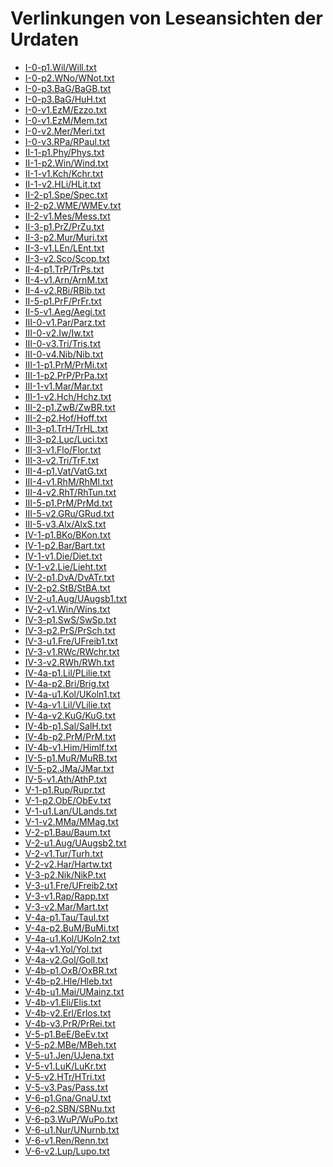 # Verlinkungen von Leseansichten der Urdaten

- <a href="https://dienst.badw.de/varia?encoding=cp437&template=varia_pre.tpl&url=https%3A%2F%2Fdaten.badw.de%2Fmhd-korpus%2F-%2Fraw%2Farbeitsfassung%2FP%2FI-0-p1.Wil%2FWill.txt" target="_blank" rel="noopener noreferrer">I-0-p1.Wil/Will.txt</a>
- <a href="https://dienst.badw.de/varia?encoding=cp437&template=varia_pre.tpl&url=https%3A%2F%2Fdaten.badw.de%2Fmhd-korpus%2F-%2Fraw%2Farbeitsfassung%2FP%2FI-0-p2.WNo%2FWNot.txt" target="_blank" rel="noopener noreferrer">I-0-p2.WNo/WNot.txt</a>
- <a href="https://dienst.badw.de/varia?encoding=cp437&template=varia_pre.tpl&url=https%3A%2F%2Fdaten.badw.de%2Fmhd-korpus%2F-%2Fraw%2Farbeitsfassung%2FP%2FI-0-p3.BaG%2FBaGB.txt" target="_blank" rel="noopener noreferrer">I-0-p3.BaG/BaGB.txt</a>
- <a href="https://dienst.badw.de/varia?encoding=cp437&template=varia_pre.tpl&url=https%3A%2F%2Fdaten.badw.de%2Fmhd-korpus%2F-%2Fraw%2Farbeitsfassung%2FP%2FI-0-p3.BaG%2FHuH.txt" target="_blank" rel="noopener noreferrer">I-0-p3.BaG/HuH.txt</a>
- <a href="https://dienst.badw.de/varia?encoding=cp437&template=varia_pre.tpl&url=https%3A%2F%2Fdaten.badw.de%2Fmhd-korpus%2F-%2Fraw%2Farbeitsfassung%2FP%2FI-0-v1.EzM%2FEzzo.txt" target="_blank" rel="noopener noreferrer">I-0-v1.EzM/Ezzo.txt</a>
- <a href="https://dienst.badw.de/varia?encoding=cp437&template=varia_pre.tpl&url=https%3A%2F%2Fdaten.badw.de%2Fmhd-korpus%2F-%2Fraw%2Farbeitsfassung%2FP%2FI-0-v1.EzM%2FMem.txt" target="_blank" rel="noopener noreferrer">I-0-v1.EzM/Mem.txt</a>
- <a href="https://dienst.badw.de/varia?encoding=cp437&template=varia_pre.tpl&url=https%3A%2F%2Fdaten.badw.de%2Fmhd-korpus%2F-%2Fraw%2Farbeitsfassung%2FP%2FI-0-v2.Mer%2FMeri.txt" target="_blank" rel="noopener noreferrer">I-0-v2.Mer/Meri.txt</a>
- <a href="https://dienst.badw.de/varia?encoding=cp437&template=varia_pre.tpl&url=https%3A%2F%2Fdaten.badw.de%2Fmhd-korpus%2F-%2Fraw%2Farbeitsfassung%2FP%2FI-0-v3.RPa%2FRPaul.txt" target="_blank" rel="noopener noreferrer">I-0-v3.RPa/RPaul.txt</a>
- <a href="https://dienst.badw.de/varia?encoding=cp437&template=varia_pre.tpl&url=https%3A%2F%2Fdaten.badw.de%2Fmhd-korpus%2F-%2Fraw%2Farbeitsfassung%2FP%2FII-1-p1.Phy%2FPhys.txt" target="_blank" rel="noopener noreferrer">II-1-p1.Phy/Phys.txt</a>
- <a href="https://dienst.badw.de/varia?encoding=cp437&template=varia_pre.tpl&url=https%3A%2F%2Fdaten.badw.de%2Fmhd-korpus%2F-%2Fraw%2Farbeitsfassung%2FP%2FII-1-p2.Win%2FWind.txt" target="_blank" rel="noopener noreferrer">II-1-p2.Win/Wind.txt</a>
- <a href="https://dienst.badw.de/varia?encoding=cp437&template=varia_pre.tpl&url=https%3A%2F%2Fdaten.badw.de%2Fmhd-korpus%2F-%2Fraw%2Farbeitsfassung%2FP%2FII-1-v1.Kch%2FKchr.txt" target="_blank" rel="noopener noreferrer">II-1-v1.Kch/Kchr.txt</a>
- <a href="https://dienst.badw.de/varia?encoding=cp437&template=varia_pre.tpl&url=https%3A%2F%2Fdaten.badw.de%2Fmhd-korpus%2F-%2Fraw%2Farbeitsfassung%2FP%2FII-1-v2.HLi%2FHLit.txt" target="_blank" rel="noopener noreferrer">II-1-v2.HLi/HLit.txt</a>
- <a href="https://dienst.badw.de/varia?encoding=cp437&template=varia_pre.tpl&url=https%3A%2F%2Fdaten.badw.de%2Fmhd-korpus%2F-%2Fraw%2Farbeitsfassung%2FP%2FII-2-p1.Spe%2FSpec.txt" target="_blank" rel="noopener noreferrer">II-2-p1.Spe/Spec.txt</a>
- <a href="https://dienst.badw.de/varia?encoding=cp437&template=varia_pre.tpl&url=https%3A%2F%2Fdaten.badw.de%2Fmhd-korpus%2F-%2Fraw%2Farbeitsfassung%2FP%2FII-2-p2.WME%2FWMEv.txt" target="_blank" rel="noopener noreferrer">II-2-p2.WME/WMEv.txt</a>
- <a href="https://dienst.badw.de/varia?encoding=cp437&template=varia_pre.tpl&url=https%3A%2F%2Fdaten.badw.de%2Fmhd-korpus%2F-%2Fraw%2Farbeitsfassung%2FP%2FII-2-v1.Mes%2FMess.txt" target="_blank" rel="noopener noreferrer">II-2-v1.Mes/Mess.txt</a>
- <a href="https://dienst.badw.de/varia?encoding=cp437&template=varia_pre.tpl&url=https%3A%2F%2Fdaten.badw.de%2Fmhd-korpus%2F-%2Fraw%2Farbeitsfassung%2FP%2FII-3-p1.PrZ%2FPrZu.txt" target="_blank" rel="noopener noreferrer">II-3-p1.PrZ/PrZu.txt</a>
- <a href="https://dienst.badw.de/varia?encoding=cp437&template=varia_pre.tpl&url=https%3A%2F%2Fdaten.badw.de%2Fmhd-korpus%2F-%2Fraw%2Farbeitsfassung%2FP%2FII-3-p2.Mur%2FMuri.txt" target="_blank" rel="noopener noreferrer">II-3-p2.Mur/Muri.txt</a>
- <a href="https://dienst.badw.de/varia?encoding=cp437&template=varia_pre.tpl&url=https%3A%2F%2Fdaten.badw.de%2Fmhd-korpus%2F-%2Fraw%2Farbeitsfassung%2FP%2FII-3-v1.LEn%2FLEnt.txt" target="_blank" rel="noopener noreferrer">II-3-v1.LEn/LEnt.txt</a>
- <a href="https://dienst.badw.de/varia?encoding=cp437&template=varia_pre.tpl&url=https%3A%2F%2Fdaten.badw.de%2Fmhd-korpus%2F-%2Fraw%2Farbeitsfassung%2FP%2FII-3-v2.Sco%2FScop.txt" target="_blank" rel="noopener noreferrer">II-3-v2.Sco/Scop.txt</a>
- <a href="https://dienst.badw.de/varia?encoding=cp437&template=varia_pre.tpl&url=https%3A%2F%2Fdaten.badw.de%2Fmhd-korpus%2F-%2Fraw%2Farbeitsfassung%2FP%2FII-4-p1.TrP%2FTrPs.txt" target="_blank" rel="noopener noreferrer">II-4-p1.TrP/TrPs.txt</a>
- <a href="https://dienst.badw.de/varia?encoding=cp437&template=varia_pre.tpl&url=https%3A%2F%2Fdaten.badw.de%2Fmhd-korpus%2F-%2Fraw%2Farbeitsfassung%2FP%2FII-4-v1.Arn%2FArnM.txt" target="_blank" rel="noopener noreferrer">II-4-v1.Arn/ArnM.txt</a>
- <a href="https://dienst.badw.de/varia?encoding=cp437&template=varia_pre.tpl&url=https%3A%2F%2Fdaten.badw.de%2Fmhd-korpus%2F-%2Fraw%2Farbeitsfassung%2FP%2FII-4-v2.RBi%2FRBib.txt" target="_blank" rel="noopener noreferrer">II-4-v2.RBi/RBib.txt</a>
- <a href="https://dienst.badw.de/varia?encoding=cp437&template=varia_pre.tpl&url=https%3A%2F%2Fdaten.badw.de%2Fmhd-korpus%2F-%2Fraw%2Farbeitsfassung%2FP%2FII-5-p1.PrF%2FPrFr.txt" target="_blank" rel="noopener noreferrer">II-5-p1.PrF/PrFr.txt</a>
- <a href="https://dienst.badw.de/varia?encoding=cp437&template=varia_pre.tpl&url=https%3A%2F%2Fdaten.badw.de%2Fmhd-korpus%2F-%2Fraw%2Farbeitsfassung%2FP%2FII-5-v1.Aeg%2FAegi.txt" target="_blank" rel="noopener noreferrer">II-5-v1.Aeg/Aegi.txt</a>
- <a href="https://dienst.badw.de/varia?encoding=cp437&template=varia_pre.tpl&url=https%3A%2F%2Fdaten.badw.de%2Fmhd-korpus%2F-%2Fraw%2Farbeitsfassung%2FP%2FIII-0-v1.Par%2FParz.txt" target="_blank" rel="noopener noreferrer">III-0-v1.Par/Parz.txt</a>
- <a href="https://dienst.badw.de/varia?encoding=cp437&template=varia_pre.tpl&url=https%3A%2F%2Fdaten.badw.de%2Fmhd-korpus%2F-%2Fraw%2Farbeitsfassung%2FP%2FIII-0-v2.Iw%2FIw.txt" target="_blank" rel="noopener noreferrer">III-0-v2.Iw/Iw.txt</a>
- <a href="https://dienst.badw.de/varia?encoding=cp437&template=varia_pre.tpl&url=https%3A%2F%2Fdaten.badw.de%2Fmhd-korpus%2F-%2Fraw%2Farbeitsfassung%2FP%2FIII-0-v3.Tri%2FTris.txt" target="_blank" rel="noopener noreferrer">III-0-v3.Tri/Tris.txt</a>
- <a href="https://dienst.badw.de/varia?encoding=cp437&template=varia_pre.tpl&url=https%3A%2F%2Fdaten.badw.de%2Fmhd-korpus%2F-%2Fraw%2Farbeitsfassung%2FP%2FIII-0-v4.Nib%2FNib.txt" target="_blank" rel="noopener noreferrer">III-0-v4.Nib/Nib.txt</a>
- <a href="https://dienst.badw.de/varia?encoding=cp437&template=varia_pre.tpl&url=https%3A%2F%2Fdaten.badw.de%2Fmhd-korpus%2F-%2Fraw%2Farbeitsfassung%2FP%2FIII-1-p1.PrM%2FPrMi.txt" target="_blank" rel="noopener noreferrer">III-1-p1.PrM/PrMi.txt</a>
- <a href="https://dienst.badw.de/varia?encoding=cp437&template=varia_pre.tpl&url=https%3A%2F%2Fdaten.badw.de%2Fmhd-korpus%2F-%2Fraw%2Farbeitsfassung%2FP%2FIII-1-p2.PrP%2FPrPa.txt" target="_blank" rel="noopener noreferrer">III-1-p2.PrP/PrPa.txt</a>
- <a href="https://dienst.badw.de/varia?encoding=cp437&template=varia_pre.tpl&url=https%3A%2F%2Fdaten.badw.de%2Fmhd-korpus%2F-%2Fraw%2Farbeitsfassung%2FP%2FIII-1-v1.Mar%2FMar.txt" target="_blank" rel="noopener noreferrer">III-1-v1.Mar/Mar.txt</a>
- <a href="https://dienst.badw.de/varia?encoding=cp437&template=varia_pre.tpl&url=https%3A%2F%2Fdaten.badw.de%2Fmhd-korpus%2F-%2Fraw%2Farbeitsfassung%2FP%2FIII-1-v2.Hch%2FHchz.txt" target="_blank" rel="noopener noreferrer">III-1-v2.Hch/Hchz.txt</a>
- <a href="https://dienst.badw.de/varia?encoding=cp437&template=varia_pre.tpl&url=https%3A%2F%2Fdaten.badw.de%2Fmhd-korpus%2F-%2Fraw%2Farbeitsfassung%2FP%2FIII-2-p1.ZwB%2FZwBR.txt" target="_blank" rel="noopener noreferrer">III-2-p1.ZwB/ZwBR.txt</a>
- <a href="https://dienst.badw.de/varia?encoding=cp437&template=varia_pre.tpl&url=https%3A%2F%2Fdaten.badw.de%2Fmhd-korpus%2F-%2Fraw%2Farbeitsfassung%2FP%2FIII-2-p2.Hof%2FHoff.txt" target="_blank" rel="noopener noreferrer">III-2-p2.Hof/Hoff.txt</a>
- <a href="https://dienst.badw.de/varia?encoding=cp437&template=varia_pre.tpl&url=https%3A%2F%2Fdaten.badw.de%2Fmhd-korpus%2F-%2Fraw%2Farbeitsfassung%2FP%2FIII-3-p1.TrH%2FTrHL.txt" target="_blank" rel="noopener noreferrer">III-3-p1.TrH/TrHL.txt</a>
- <a href="https://dienst.badw.de/varia?encoding=cp437&template=varia_pre.tpl&url=https%3A%2F%2Fdaten.badw.de%2Fmhd-korpus%2F-%2Fraw%2Farbeitsfassung%2FP%2FIII-3-p2.Luc%2FLuci.txt" target="_blank" rel="noopener noreferrer">III-3-p2.Luc/Luci.txt</a>
- <a href="https://dienst.badw.de/varia?encoding=cp437&template=varia_pre.tpl&url=https%3A%2F%2Fdaten.badw.de%2Fmhd-korpus%2F-%2Fraw%2Farbeitsfassung%2FP%2FIII-3-v1.Flo%2FFlor.txt" target="_blank" rel="noopener noreferrer">III-3-v1.Flo/Flor.txt</a>
- <a href="https://dienst.badw.de/varia?encoding=cp437&template=varia_pre.tpl&url=https%3A%2F%2Fdaten.badw.de%2Fmhd-korpus%2F-%2Fraw%2Farbeitsfassung%2FP%2FIII-3-v2.Tri%2FTrF.txt" target="_blank" rel="noopener noreferrer">III-3-v2.Tri/TrF.txt</a>
- <a href="https://dienst.badw.de/varia?encoding=cp437&template=varia_pre.tpl&url=https%3A%2F%2Fdaten.badw.de%2Fmhd-korpus%2F-%2Fraw%2Farbeitsfassung%2FP%2FIII-4-p1.Vat%2FVatG.txt" target="_blank" rel="noopener noreferrer">III-4-p1.Vat/VatG.txt</a>
- <a href="https://dienst.badw.de/varia?encoding=cp437&template=varia_pre.tpl&url=https%3A%2F%2Fdaten.badw.de%2Fmhd-korpus%2F-%2Fraw%2Farbeitsfassung%2FP%2FIII-4-v1.RhM%2FRhMl.txt" target="_blank" rel="noopener noreferrer">III-4-v1.RhM/RhMl.txt</a>
- <a href="https://dienst.badw.de/varia?encoding=cp437&template=varia_pre.tpl&url=https%3A%2F%2Fdaten.badw.de%2Fmhd-korpus%2F-%2Fraw%2Farbeitsfassung%2FP%2FIII-4-v2.RhT%2FRhTun.txt" target="_blank" rel="noopener noreferrer">III-4-v2.RhT/RhTun.txt</a>
- <a href="https://dienst.badw.de/varia?encoding=cp437&template=varia_pre.tpl&url=https%3A%2F%2Fdaten.badw.de%2Fmhd-korpus%2F-%2Fraw%2Farbeitsfassung%2FP%2FIII-5-p1.PrM%2FPrMd.txt" target="_blank" rel="noopener noreferrer">III-5-p1.PrM/PrMd.txt</a>
- <a href="https://dienst.badw.de/varia?encoding=cp437&template=varia_pre.tpl&url=https%3A%2F%2Fdaten.badw.de%2Fmhd-korpus%2F-%2Fraw%2Farbeitsfassung%2FP%2FIII-5-v2.GRu%2FGRud.txt" target="_blank" rel="noopener noreferrer">III-5-v2.GRu/GRud.txt</a>
- <a href="https://dienst.badw.de/varia?encoding=cp437&template=varia_pre.tpl&url=https%3A%2F%2Fdaten.badw.de%2Fmhd-korpus%2F-%2Fraw%2Farbeitsfassung%2FP%2FIII-5-v3.Alx%2FAlxS.txt" target="_blank" rel="noopener noreferrer">III-5-v3.Alx/AlxS.txt</a>
- <a href="https://dienst.badw.de/varia?encoding=cp437&template=varia_pre.tpl&url=https%3A%2F%2Fdaten.badw.de%2Fmhd-korpus%2F-%2Fraw%2Farbeitsfassung%2FP%2FIV-1-p1.BKo%2FBKon.txt" target="_blank" rel="noopener noreferrer">IV-1-p1.BKo/BKon.txt</a>
- <a href="https://dienst.badw.de/varia?encoding=cp437&template=varia_pre.tpl&url=https%3A%2F%2Fdaten.badw.de%2Fmhd-korpus%2F-%2Fraw%2Farbeitsfassung%2FP%2FIV-1-p2.Bar%2FBart.txt" target="_blank" rel="noopener noreferrer">IV-1-p2.Bar/Bart.txt</a>
- <a href="https://dienst.badw.de/varia?encoding=cp437&template=varia_pre.tpl&url=https%3A%2F%2Fdaten.badw.de%2Fmhd-korpus%2F-%2Fraw%2Farbeitsfassung%2FP%2FIV-1-v1.Die%2FDiet.txt" target="_blank" rel="noopener noreferrer">IV-1-v1.Die/Diet.txt</a>
- <a href="https://dienst.badw.de/varia?encoding=cp437&template=varia_pre.tpl&url=https%3A%2F%2Fdaten.badw.de%2Fmhd-korpus%2F-%2Fraw%2Farbeitsfassung%2FP%2FIV-1-v2.Lie%2FLieht.txt" target="_blank" rel="noopener noreferrer">IV-1-v2.Lie/Lieht.txt</a>
- <a href="https://dienst.badw.de/varia?encoding=cp437&template=varia_pre.tpl&url=https%3A%2F%2Fdaten.badw.de%2Fmhd-korpus%2F-%2Fraw%2Farbeitsfassung%2FP%2FIV-2-p1.DvA%2FDvATr.txt" target="_blank" rel="noopener noreferrer">IV-2-p1.DvA/DvATr.txt</a>
- <a href="https://dienst.badw.de/varia?encoding=cp437&template=varia_pre.tpl&url=https%3A%2F%2Fdaten.badw.de%2Fmhd-korpus%2F-%2Fraw%2Farbeitsfassung%2FP%2FIV-2-p2.StB%2FStBA.txt" target="_blank" rel="noopener noreferrer">IV-2-p2.StB/StBA.txt</a>
- <a href="https://dienst.badw.de/varia?encoding=cp437&template=varia_pre.tpl&url=https%3A%2F%2Fdaten.badw.de%2Fmhd-korpus%2F-%2Fraw%2Farbeitsfassung%2FP%2FIV-2-u1.Aug%2FUAugsb1.txt" target="_blank" rel="noopener noreferrer">IV-2-u1.Aug/UAugsb1.txt</a>
- <a href="https://dienst.badw.de/varia?encoding=cp437&template=varia_pre.tpl&url=https%3A%2F%2Fdaten.badw.de%2Fmhd-korpus%2F-%2Fraw%2Farbeitsfassung%2FP%2FIV-2-v1.Win%2FWins.txt" target="_blank" rel="noopener noreferrer">IV-2-v1.Win/Wins.txt</a>
- <a href="https://dienst.badw.de/varia?encoding=cp437&template=varia_pre.tpl&url=https%3A%2F%2Fdaten.badw.de%2Fmhd-korpus%2F-%2Fraw%2Farbeitsfassung%2FP%2FIV-3-p1.SwS%2FSwSp.txt" target="_blank" rel="noopener noreferrer">IV-3-p1.SwS/SwSp.txt</a>
- <a href="https://dienst.badw.de/varia?encoding=cp437&template=varia_pre.tpl&url=https%3A%2F%2Fdaten.badw.de%2Fmhd-korpus%2F-%2Fraw%2Farbeitsfassung%2FP%2FIV-3-p2.PrS%2FPrSch.txt" target="_blank" rel="noopener noreferrer">IV-3-p2.PrS/PrSch.txt</a>
- <a href="https://dienst.badw.de/varia?encoding=cp437&template=varia_pre.tpl&url=https%3A%2F%2Fdaten.badw.de%2Fmhd-korpus%2F-%2Fraw%2Farbeitsfassung%2FP%2FIV-3-u1.Fre%2FUFreib1.txt" target="_blank" rel="noopener noreferrer">IV-3-u1.Fre/UFreib1.txt</a>
- <a href="https://dienst.badw.de/varia?encoding=cp437&template=varia_pre.tpl&url=https%3A%2F%2Fdaten.badw.de%2Fmhd-korpus%2F-%2Fraw%2Farbeitsfassung%2FP%2FIV-3-v1.RWc%2FRWchr.txt" target="_blank" rel="noopener noreferrer">IV-3-v1.RWc/RWchr.txt</a>
- <a href="https://dienst.badw.de/varia?encoding=cp437&template=varia_pre.tpl&url=https%3A%2F%2Fdaten.badw.de%2Fmhd-korpus%2F-%2Fraw%2Farbeitsfassung%2FP%2FIV-3-v2.RWh%2FRWh.txt" target="_blank" rel="noopener noreferrer">IV-3-v2.RWh/RWh.txt</a>
- <a href="https://dienst.badw.de/varia?encoding=cp437&template=varia_pre.tpl&url=https%3A%2F%2Fdaten.badw.de%2Fmhd-korpus%2F-%2Fraw%2Farbeitsfassung%2FP%2FIV-4a-p1.Lil%2FPLilie.txt" target="_blank" rel="noopener noreferrer">IV-4a-p1.Lil/PLilie.txt</a>
- <a href="https://dienst.badw.de/varia?encoding=cp437&template=varia_pre.tpl&url=https%3A%2F%2Fdaten.badw.de%2Fmhd-korpus%2F-%2Fraw%2Farbeitsfassung%2FP%2FIV-4a-p2.Bri%2FBrig.txt" target="_blank" rel="noopener noreferrer">IV-4a-p2.Bri/Brig.txt</a>
- <a href="https://dienst.badw.de/varia?encoding=cp437&template=varia_pre.tpl&url=https%3A%2F%2Fdaten.badw.de%2Fmhd-korpus%2F-%2Fraw%2Farbeitsfassung%2FP%2FIV-4a-u1.Kol%2FUKoln1.txt" target="_blank" rel="noopener noreferrer">IV-4a-u1.Kol/UKoln1.txt</a>
- <a href="https://dienst.badw.de/varia?encoding=cp437&template=varia_pre.tpl&url=https%3A%2F%2Fdaten.badw.de%2Fmhd-korpus%2F-%2Fraw%2Farbeitsfassung%2FP%2FIV-4a-v1.Lil%2FVLilie.txt" target="_blank" rel="noopener noreferrer">IV-4a-v1.Lil/VLilie.txt</a>
- <a href="https://dienst.badw.de/varia?encoding=cp437&template=varia_pre.tpl&url=https%3A%2F%2Fdaten.badw.de%2Fmhd-korpus%2F-%2Fraw%2Farbeitsfassung%2FP%2FIV-4a-v2.KuG%2FKuG.txt" target="_blank" rel="noopener noreferrer">IV-4a-v2.KuG/KuG.txt</a>
- <a href="https://dienst.badw.de/varia?encoding=cp437&template=varia_pre.tpl&url=https%3A%2F%2Fdaten.badw.de%2Fmhd-korpus%2F-%2Fraw%2Farbeitsfassung%2FP%2FIV-4b-p1.Sal%2FSalH.txt" target="_blank" rel="noopener noreferrer">IV-4b-p1.Sal/SalH.txt</a>
- <a href="https://dienst.badw.de/varia?encoding=cp437&template=varia_pre.tpl&url=https%3A%2F%2Fdaten.badw.de%2Fmhd-korpus%2F-%2Fraw%2Farbeitsfassung%2FP%2FIV-4b-p2.PrM%2FPrM.txt" target="_blank" rel="noopener noreferrer">IV-4b-p2.PrM/PrM.txt</a>
- <a href="https://dienst.badw.de/varia?encoding=cp437&template=varia_pre.tpl&url=https%3A%2F%2Fdaten.badw.de%2Fmhd-korpus%2F-%2Fraw%2Farbeitsfassung%2FP%2FIV-4b-v1.Him%2FHimlf.txt" target="_blank" rel="noopener noreferrer">IV-4b-v1.Him/Himlf.txt</a>
- <a href="https://dienst.badw.de/varia?encoding=cp437&template=varia_pre.tpl&url=https%3A%2F%2Fdaten.badw.de%2Fmhd-korpus%2F-%2Fraw%2Farbeitsfassung%2FP%2FIV-5-p1.MuR%2FMuRB.txt" target="_blank" rel="noopener noreferrer">IV-5-p1.MuR/MuRB.txt</a>
- <a href="https://dienst.badw.de/varia?encoding=cp437&template=varia_pre.tpl&url=https%3A%2F%2Fdaten.badw.de%2Fmhd-korpus%2F-%2Fraw%2Farbeitsfassung%2FP%2FIV-5-p2.JMa%2FJMar.txt" target="_blank" rel="noopener noreferrer">IV-5-p2.JMa/JMar.txt</a>
- <a href="https://dienst.badw.de/varia?encoding=cp437&template=varia_pre.tpl&url=https%3A%2F%2Fdaten.badw.de%2Fmhd-korpus%2F-%2Fraw%2Farbeitsfassung%2FP%2FIV-5-v1.Ath%2FAthP.txt" target="_blank" rel="noopener noreferrer">IV-5-v1.Ath/AthP.txt</a>
- <a href="https://dienst.badw.de/varia?encoding=cp437&template=varia_pre.tpl&url=https%3A%2F%2Fdaten.badw.de%2Fmhd-korpus%2F-%2Fraw%2Farbeitsfassung%2FP%2FV-1-p1.Rup%2FRupr.txt" target="_blank" rel="noopener noreferrer">V-1-p1.Rup/Rupr.txt</a>
- <a href="https://dienst.badw.de/varia?encoding=cp437&template=varia_pre.tpl&url=https%3A%2F%2Fdaten.badw.de%2Fmhd-korpus%2F-%2Fraw%2Farbeitsfassung%2FP%2FV-1-p2.ObE%2FObEv.txt" target="_blank" rel="noopener noreferrer">V-1-p2.ObE/ObEv.txt</a>
- <a href="https://dienst.badw.de/varia?encoding=cp437&template=varia_pre.tpl&url=https%3A%2F%2Fdaten.badw.de%2Fmhd-korpus%2F-%2Fraw%2Farbeitsfassung%2FP%2FV-1-u1.Lan%2FULands.txt" target="_blank" rel="noopener noreferrer">V-1-u1.Lan/ULands.txt</a>
- <a href="https://dienst.badw.de/varia?encoding=cp437&template=varia_pre.tpl&url=https%3A%2F%2Fdaten.badw.de%2Fmhd-korpus%2F-%2Fraw%2Farbeitsfassung%2FP%2FV-1-v2.MMa%2FMMag.txt" target="_blank" rel="noopener noreferrer">V-1-v2.MMa/MMag.txt</a>
- <a href="https://dienst.badw.de/varia?encoding=cp437&template=varia_pre.tpl&url=https%3A%2F%2Fdaten.badw.de%2Fmhd-korpus%2F-%2Fraw%2Farbeitsfassung%2FP%2FV-2-p1.Bau%2FBaum.txt" target="_blank" rel="noopener noreferrer">V-2-p1.Bau/Baum.txt</a>
- <a href="https://dienst.badw.de/varia?encoding=cp437&template=varia_pre.tpl&url=https%3A%2F%2Fdaten.badw.de%2Fmhd-korpus%2F-%2Fraw%2Farbeitsfassung%2FP%2FV-2-u1.Aug%2FUAugsb2.txt" target="_blank" rel="noopener noreferrer">V-2-u1.Aug/UAugsb2.txt</a>
- <a href="https://dienst.badw.de/varia?encoding=cp437&template=varia_pre.tpl&url=https%3A%2F%2Fdaten.badw.de%2Fmhd-korpus%2F-%2Fraw%2Farbeitsfassung%2FP%2FV-2-v1.Tur%2FTurh.txt" target="_blank" rel="noopener noreferrer">V-2-v1.Tur/Turh.txt</a>
- <a href="https://dienst.badw.de/varia?encoding=cp437&template=varia_pre.tpl&url=https%3A%2F%2Fdaten.badw.de%2Fmhd-korpus%2F-%2Fraw%2Farbeitsfassung%2FP%2FV-2-v2.Har%2FHartw.txt" target="_blank" rel="noopener noreferrer">V-2-v2.Har/Hartw.txt</a>
- <a href="https://dienst.badw.de/varia?encoding=cp437&template=varia_pre.tpl&url=https%3A%2F%2Fdaten.badw.de%2Fmhd-korpus%2F-%2Fraw%2Farbeitsfassung%2FP%2FV-3-p2.Nik%2FNikP.txt" target="_blank" rel="noopener noreferrer">V-3-p2.Nik/NikP.txt</a>
- <a href="https://dienst.badw.de/varia?encoding=cp437&template=varia_pre.tpl&url=https%3A%2F%2Fdaten.badw.de%2Fmhd-korpus%2F-%2Fraw%2Farbeitsfassung%2FP%2FV-3-u1.Fre%2FUFreib2.txt" target="_blank" rel="noopener noreferrer">V-3-u1.Fre/UFreib2.txt</a>
- <a href="https://dienst.badw.de/varia?encoding=cp437&template=varia_pre.tpl&url=https%3A%2F%2Fdaten.badw.de%2Fmhd-korpus%2F-%2Fraw%2Farbeitsfassung%2FP%2FV-3-v1.Rap%2FRapp.txt" target="_blank" rel="noopener noreferrer">V-3-v1.Rap/Rapp.txt</a>
- <a href="https://dienst.badw.de/varia?encoding=cp437&template=varia_pre.tpl&url=https%3A%2F%2Fdaten.badw.de%2Fmhd-korpus%2F-%2Fraw%2Farbeitsfassung%2FP%2FV-3-v2.Mar%2FMart.txt" target="_blank" rel="noopener noreferrer">V-3-v2.Mar/Mart.txt</a>
- <a href="https://dienst.badw.de/varia?encoding=cp437&template=varia_pre.tpl&url=https%3A%2F%2Fdaten.badw.de%2Fmhd-korpus%2F-%2Fraw%2Farbeitsfassung%2FP%2FV-4a-p1.Tau%2FTaul.txt" target="_blank" rel="noopener noreferrer">V-4a-p1.Tau/Taul.txt</a>
- <a href="https://dienst.badw.de/varia?encoding=cp437&template=varia_pre.tpl&url=https%3A%2F%2Fdaten.badw.de%2Fmhd-korpus%2F-%2Fraw%2Farbeitsfassung%2FP%2FV-4a-p2.BuM%2FBuMi.txt" target="_blank" rel="noopener noreferrer">V-4a-p2.BuM/BuMi.txt</a>
- <a href="https://dienst.badw.de/varia?encoding=cp437&template=varia_pre.tpl&url=https%3A%2F%2Fdaten.badw.de%2Fmhd-korpus%2F-%2Fraw%2Farbeitsfassung%2FP%2FV-4a-u1.Kol%2FUKoln2.txt" target="_blank" rel="noopener noreferrer">V-4a-u1.Kol/UKoln2.txt</a>
- <a href="https://dienst.badw.de/varia?encoding=cp437&template=varia_pre.tpl&url=https%3A%2F%2Fdaten.badw.de%2Fmhd-korpus%2F-%2Fraw%2Farbeitsfassung%2FP%2FV-4a-v1.Yol%2FYol.txt" target="_blank" rel="noopener noreferrer">V-4a-v1.Yol/Yol.txt</a>
- <a href="https://dienst.badw.de/varia?encoding=cp437&template=varia_pre.tpl&url=https%3A%2F%2Fdaten.badw.de%2Fmhd-korpus%2F-%2Fraw%2Farbeitsfassung%2FP%2FV-4a-v2.Gol%2FGoll.txt" target="_blank" rel="noopener noreferrer">V-4a-v2.Gol/Goll.txt</a>
- <a href="https://dienst.badw.de/varia?encoding=cp437&template=varia_pre.tpl&url=https%3A%2F%2Fdaten.badw.de%2Fmhd-korpus%2F-%2Fraw%2Farbeitsfassung%2FP%2FV-4b-p1.OxB%2FOxBR.txt" target="_blank" rel="noopener noreferrer">V-4b-p1.OxB/OxBR.txt</a>
- <a href="https://dienst.badw.de/varia?encoding=cp437&template=varia_pre.tpl&url=https%3A%2F%2Fdaten.badw.de%2Fmhd-korpus%2F-%2Fraw%2Farbeitsfassung%2FP%2FV-4b-p2.Hle%2FHleb.txt" target="_blank" rel="noopener noreferrer">V-4b-p2.Hle/Hleb.txt</a>
- <a href="https://dienst.badw.de/varia?encoding=cp437&template=varia_pre.tpl&url=https%3A%2F%2Fdaten.badw.de%2Fmhd-korpus%2F-%2Fraw%2Farbeitsfassung%2FP%2FV-4b-u1.Mai%2FUMainz.txt" target="_blank" rel="noopener noreferrer">V-4b-u1.Mai/UMainz.txt</a>
- <a href="https://dienst.badw.de/varia?encoding=cp437&template=varia_pre.tpl&url=https%3A%2F%2Fdaten.badw.de%2Fmhd-korpus%2F-%2Fraw%2Farbeitsfassung%2FP%2FV-4b-v1.Eli%2FElis.txt" target="_blank" rel="noopener noreferrer">V-4b-v1.Eli/Elis.txt</a>
- <a href="https://dienst.badw.de/varia?encoding=cp437&template=varia_pre.tpl&url=https%3A%2F%2Fdaten.badw.de%2Fmhd-korpus%2F-%2Fraw%2Farbeitsfassung%2FP%2FV-4b-v2.Erl%2FErlos.txt" target="_blank" rel="noopener noreferrer">V-4b-v2.Erl/Erlos.txt</a>
- <a href="https://dienst.badw.de/varia?encoding=cp437&template=varia_pre.tpl&url=https%3A%2F%2Fdaten.badw.de%2Fmhd-korpus%2F-%2Fraw%2Farbeitsfassung%2FP%2FV-4b-v3.PrR%2FPrRei.txt" target="_blank" rel="noopener noreferrer">V-4b-v3.PrR/PrRei.txt</a>
- <a href="https://dienst.badw.de/varia?encoding=cp437&template=varia_pre.tpl&url=https%3A%2F%2Fdaten.badw.de%2Fmhd-korpus%2F-%2Fraw%2Farbeitsfassung%2FP%2FV-5-p1.BeE%2FBeEv.txt" target="_blank" rel="noopener noreferrer">V-5-p1.BeE/BeEv.txt</a>
- <a href="https://dienst.badw.de/varia?encoding=cp437&template=varia_pre.tpl&url=https%3A%2F%2Fdaten.badw.de%2Fmhd-korpus%2F-%2Fraw%2Farbeitsfassung%2FP%2FV-5-p2.MBe%2FMBeh.txt" target="_blank" rel="noopener noreferrer">V-5-p2.MBe/MBeh.txt</a>
- <a href="https://dienst.badw.de/varia?encoding=cp437&template=varia_pre.tpl&url=https%3A%2F%2Fdaten.badw.de%2Fmhd-korpus%2F-%2Fraw%2Farbeitsfassung%2FP%2FV-5-u1.Jen%2FUJena.txt" target="_blank" rel="noopener noreferrer">V-5-u1.Jen/UJena.txt</a>
- <a href="https://dienst.badw.de/varia?encoding=cp437&template=varia_pre.tpl&url=https%3A%2F%2Fdaten.badw.de%2Fmhd-korpus%2F-%2Fraw%2Farbeitsfassung%2FP%2FV-5-v1.LuK%2FLuKr.txt" target="_blank" rel="noopener noreferrer">V-5-v1.LuK/LuKr.txt</a>
- <a href="https://dienst.badw.de/varia?encoding=cp437&template=varia_pre.tpl&url=https%3A%2F%2Fdaten.badw.de%2Fmhd-korpus%2F-%2Fraw%2Farbeitsfassung%2FP%2FV-5-v2.HTr%2FHTri.txt" target="_blank" rel="noopener noreferrer">V-5-v2.HTr/HTri.txt</a>
- <a href="https://dienst.badw.de/varia?encoding=cp437&template=varia_pre.tpl&url=https%3A%2F%2Fdaten.badw.de%2Fmhd-korpus%2F-%2Fraw%2Farbeitsfassung%2FP%2FV-5-v3.Pas%2FPass.txt" target="_blank" rel="noopener noreferrer">V-5-v3.Pas/Pass.txt</a>
- <a href="https://dienst.badw.de/varia?encoding=cp437&template=varia_pre.tpl&url=https%3A%2F%2Fdaten.badw.de%2Fmhd-korpus%2F-%2Fraw%2Farbeitsfassung%2FP%2FV-6-p1.Gna%2FGnaU.txt" target="_blank" rel="noopener noreferrer">V-6-p1.Gna/GnaU.txt</a>
- <a href="https://dienst.badw.de/varia?encoding=cp437&template=varia_pre.tpl&url=https%3A%2F%2Fdaten.badw.de%2Fmhd-korpus%2F-%2Fraw%2Farbeitsfassung%2FP%2FV-6-p2.SBN%2FSBNu.txt" target="_blank" rel="noopener noreferrer">V-6-p2.SBN/SBNu.txt</a>
- <a href="https://dienst.badw.de/varia?encoding=cp437&template=varia_pre.tpl&url=https%3A%2F%2Fdaten.badw.de%2Fmhd-korpus%2F-%2Fraw%2Farbeitsfassung%2FP%2FV-6-p3.WuP%2FWuPo.txt" target="_blank" rel="noopener noreferrer">V-6-p3.WuP/WuPo.txt</a>
- <a href="https://dienst.badw.de/varia?encoding=cp437&template=varia_pre.tpl&url=https%3A%2F%2Fdaten.badw.de%2Fmhd-korpus%2F-%2Fraw%2Farbeitsfassung%2FP%2FV-6-u1.Nur%2FUNurnb.txt" target="_blank" rel="noopener noreferrer">V-6-u1.Nur/UNurnb.txt</a>
- <a href="https://dienst.badw.de/varia?encoding=cp437&template=varia_pre.tpl&url=https%3A%2F%2Fdaten.badw.de%2Fmhd-korpus%2F-%2Fraw%2Farbeitsfassung%2FP%2FV-6-v1.Ren%2FRenn.txt" target="_blank" rel="noopener noreferrer">V-6-v1.Ren/Renn.txt</a>
- <a href="https://dienst.badw.de/varia?encoding=cp437&template=varia_pre.tpl&url=https%3A%2F%2Fdaten.badw.de%2Fmhd-korpus%2F-%2Fraw%2Farbeitsfassung%2FP%2FV-6-v2.Lup%2FLupo.txt" target="_blank" rel="noopener noreferrer">V-6-v2.Lup/Lupo.txt</a>
